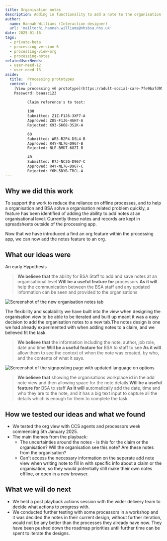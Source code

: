 ```yaml
---
title: Organisation notes
description: Adding in functionality to add a note to the organisation view by processing staff or CSS agents
author:
  name: Hannah Williams (Interaction designer)
  url: 'mailto:hi.hannah.williams@nhsbsa.nhs.uk'
date: 2025-01-16
tags:
  - private-beta
  - processing-version-6
  - processing-view-org
  - processing-notes
relatedUserNeeds:
  - user-need-12
  - user-need-13
aside:
  title:  Processing prototypes
  content: |
    [View processing v6 prototype](https://adult-social-care-7fe9bafd955a.herokuapp.com/processing/v6/) 
    Password: bsaasc123

          Claim reference's to test:
          
          100
          Submitted: Z1Z-F1J6-3XF7-A
          Approved: Z8S-F1J6-4GH7-A
          Rejected: K93-SK68-3S2K-A

          60
          Submitted: WR5-R2P4-DSL4-B
          Approved: R4Y-NL7G-D967-B
          Rejected: NLE-BMDT-68ZI-B

          40
          Submitted: R7J-NC3G-D967-C
          Approved: R4Y-NL7G-D967-C
          Rejected: Y6M-5DYB-TRCL-A
---
```


## Why we did this work
To support the work to reduce the reliance on offline processes, and to help a organisation and BSA solve a organisation related problem quickly, a feature has been identified of adding the ability to add notes at an organisational level. Currently these notes and records are kept in spreadsheets outside of the processing app.

Now that we have introduced a find an org feature within the processing app, we can now add the notes feature to an org.

## What our ideas were

An early Hypothesis
>**We believe that** the ability for BSA Staff to add and save notes at an organisational level
>**Will be a useful feature for** processors
>**As it will** help the communication between the BSA staff and any updated information can be seen and provided to the organisations

![Screenshot of the new organisation notes tab ](notes-tab.png "Screenshot of the new organisation notes tab")

The flexibility and scalability we have built into the view when designing the organisation view to be able to be iterated and built up meant it was a easy decision to add the organisation notes to a new tab.The notes design is one we had already experimented with when adding notes to a claim, and we believed fit the task.

>**We believe that** the information including the note, author, job role, date and time
>**Will be a useful feature for** BSA to staff to see
>**As it will** allow them to see the context of when the note was created, by who, and the contents of what it says.

![Screenshot of the signposting page with updated language on options ](add-note.png "Screenshot of the signposting page with updated language on options")

>**We believe that** showing the organisations workplace id in the add note view and then allowing space for the note details 
>**Will be a useful feature for** BSA to staff 
>**As it will** automatically add the date, time and who they are to the note, and it has a big text input to capture all the details which is enough for them to complete the task.

## How we tested our ideas and what we found
- We tested the org view with CCS agents and processors week commencing 5th January 2025.
- The main themes from the playback:
  - The uncertainties around the notes - is this for the claim or the organisation? Will the organisation see this note? Are these notes from the organisation?
  - Can't access the necessary information on the seperate add note view when writing note to fill in with specific info about a claim or the organisation, so they would potentially still make their own notes offline, or open in a new browser. 

## What we will do next
- We held a post playback actions session with the wider delivery team to decide what actions to progress with.
- We conducted further testing with some processors in a workshop and it was decided the notes in their current design, without further iteration, would not be any better than the processes they already have now. They have been pushed down the roadmap priorities until further time can be spent to iterate the designs.
